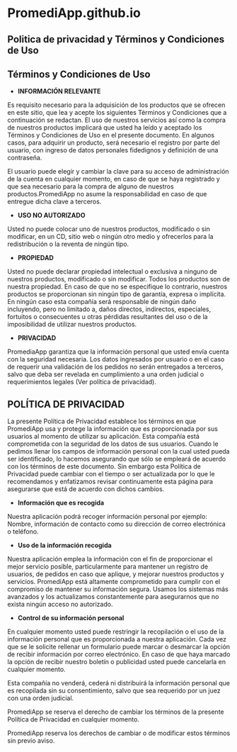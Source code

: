 # PromediApp.github.io

## **Politica de privacidad y Términos y Condiciones de Uso**


## **Términos y Condiciones de Uso**

+ **INFORMACIÓN RELEVANTE**

Es requisito necesario para la adquisición de los productos que se ofrecen en este sitio, que lea y acepte los siguientes Términos y Condiciones que a continuación se redactan. El uso de nuestros servicios así como la compra de nuestros productos implicará que usted ha leído y aceptado los Términos y Condiciones de Uso en el presente documento. En algunos casos, para adquirir un producto, será necesario el registro por parte del usuario, con ingreso de datos personales fidedignos y definición de una contraseña.

El usuario puede elegir y cambiar la clave para su acceso de administración de la cuenta en cualquier momento, en caso de que se haya registrado y que sea necesario para la compra de alguno de nuestros productos.PromediApp no asume la responsabilidad en caso de que entregue dicha clave a terceros.

+ **USO NO AUTORIZADO**

Usted no puede colocar uno de nuestros productos, modificado o sin modificar, en un CD, sitio web o ningún otro medio y ofrecerlos para la redistribución o la reventa de ningún tipo.

+ **PROPIEDAD**

Usted no puede declarar propiedad intelectual o exclusiva a ninguno de nuestros productos, modificado o sin modificar. Todos los productos son de nuestra propiedad. En caso de que no se especifique lo contrario, nuestros productos se proporcionan  sin ningún tipo de garantía, expresa o implícita. En ningún caso esta compañía será responsable de ningún daño incluyendo, pero no limitado a, daños directos, indirectos, especiales, fortuitos o consecuentes u otras pérdidas resultantes del uso o de la imposibilidad de utilizar nuestros productos.

+ **PRIVACIDAD**

PromediaApp garantiza que la información personal que usted envía cuenta con la seguridad necesaria. Los datos ingresados por usuario o en el caso de requerir una validación de los pedidos no serán entregados a terceros, salvo que deba ser revelada en cumplimiento a una orden judicial o requerimientos legales (Ver política de privacidad).


## **POLÍTICA DE PRIVACIDAD**

La presente Política de Privacidad establece los términos en que PromediApp usa y protege la información que es proporcionada por sus usuarios al momento de utilizar su aplicación. Esta compañía está comprometida con la seguridad de los datos de sus usuarios. Cuando le pedimos llenar los campos de información personal con la cual usted pueda ser identificado, lo hacemos asegurando que sólo se empleará de acuerdo con los términos de este documento. Sin embargo esta Política de Privacidad puede cambiar con el tiempo o ser actualizada por lo que le recomendamos y enfatizamos revisar continuamente esta página para asegurarse que está de acuerdo con dichos cambios.

+ **Información que es recogida**

Nuestra aplicación podrá recoger información personal por ejemplo: Nombre,  información de contacto como su dirección de correo electrónica o teléfono.

+ **Uso de la información recogida**

Nuestra aplicación emplea la información con el fin de proporcionar el mejor servicio posible, particularmente para mantener un registro de usuarios, de pedidos en caso que aplique, y mejorar nuestros productos y servicios. PromediApp está altamente comprometido para cumplir con el compromiso de mantener su información segura. Usamos los sistemas más avanzados y los actualizamos constantemente para asegurarnos que no exista ningún acceso no autorizado.

+ **Control de su información personal**

En cualquier momento usted puede restringir la recopilación o el uso de la información personal que es proporcionada a nuestra aplicación. Cada vez que se le solicite rellenar un formulario puede marcar o desmarcar la opción de recibir información por correo electrónico.  En caso de que haya marcado la opción de recibir nuestro boletín o publicidad usted puede cancelarla en cualquier momento.

Esta compañía no venderá, cederá ni distribuirá la información personal que es recopilada sin su consentimiento, salvo que sea requerido por un juez con una orden judicial.

PromediApp se reserva el derecho de cambiar los términos de la presente Política de Privacidad en cualquier momento.

PromediApp reserva los derechos de cambiar o de modificar estos términos sin previo aviso.
